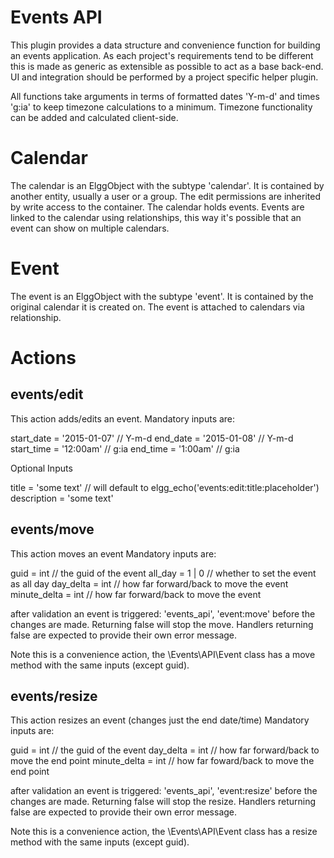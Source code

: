 # Events API

This plugin provides a data structure and convenience function for building an events application.
As each project's requirements tend to be different this is made as generic as extensible as possible
to act as a base back-end.  UI and integration should be performed by a project specific helper plugin.

All functions take arguments in terms of formatted dates 'Y-m-d' and times 'g:ia' to keep timezone calculations to a minimum.
Timezone functionality can be added and calculated client-side.

# Calendar

The calendar is an ElggObject with the subtype 'calendar'.  It is contained by another entity, usually a user
or a group.  The edit permissions are inherited by write access to the container.
The calendar holds events.  Events are linked to the calendar using relationships, this way it's possible
that an event can show on multiple calendars.

# Event

The event is an ElggObject with the subtype 'event'.  It is contained by the original calendar it is created on.
The event is attached to calendars via relationship.

# Actions

## events/edit

This action adds/edits an event.
Mandatory inputs are:

start_date = '2015-01-07' // Y-m-d
end_date = '2015-01-08' // Y-m-d
start_time = '12:00am' // g:ia
end_time = '1:00am' // g:ia

Optional Inputs

title = 'some text' // will default to elgg_echo('events:edit:title:placeholder')
description = 'some text'



## events/move

This action moves an event
Mandatory inputs are:

guid = int // the guid of the event
all_day = 1 | 0 // whether to set the event as all day
day_delta = int // how far forward/back to move the event
minute_delta = int // how far forward/back to move the event

after validation an event is triggered: 'events_api', 'event:move'
before the changes are made.  Returning false will stop the move.  Handlers returning
false are expected to provide their own error message.

Note this is a convenience action, the \Events\API\Event class has a move method with the same
inputs (except guid).


## events/resize

This action resizes an event (changes just the end date/time)
Mandatory inputs are:

guid = int // the guid of the event
day_delta = int // how far forward/back to move the end point
minute_delta = int // how far foward/back to move the end point

after validation an event is triggered: 'events_api', 'event:resize'
before the changes are made.  Returning false will stop the resize.  Handlers returning
false are expected to provide their own error message.

Note this is a convenience action, the \Events\API\Event class has a resize method with the same
inputs (except guid).